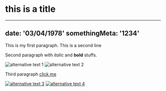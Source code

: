 this is a title
=====

---
date: '03/04/1978'
somethingMeta: '1234'
---

This is my first paragraph.
This is a second line

Second paragraph with _italic_ and __bold__ stuffs.

![alternative text 1]('myImage1.png')
![alternative text 2]('myImage2.png')

Third paragraph [click me](/my/link)


[![alternative text 3]('myImage3.png')](my/link/to/something)
[![alternative text 4]('myImage4.png')](my/link/to/something)
